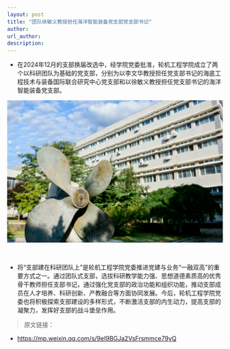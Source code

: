 ```yaml
---
layout: post
title: "团队徐敏义教授担任海洋智能装备党支部党支部书记"
author:  
url_author: 
description: 
---
```


- 在2024年12月的支部换届改选中，经学院党委批准，轮机工程学院成立了两个以科研团队为基础的党支部，分别为以李文华教授担任党支部书记的海底工程技术与装备国际联合研究中心党支部和以徐敏义教授担任党支部书记的海洋智能装备党支部。

<img src="/lab_images/news/DANG.png" style="margin: 0 auto;width: 600px;margin-bottom: 30px;">

- 将“支部建在科研团队上”是轮机工程学院党委推进党建与业务“一融双高”的重要方式之一。通过团队式支部，选拔科研教学能力强、思想道德素质高的优秀骨干教师担任支部书记，通过强化党支部的政治功能和组织功能，推动支部成员在人才培养、科研创新、产教融合等方面协同发展。今后，轮机工程学院党委也将积极探索支部建设的多样形式，不断激活支部的内生动力，提高支部的凝聚力，发挥好支部的战斗堡垒作用。


> 原文链接：

- https://mp.weixin.qq.com/s/9eI9BGJa2VsFrsmmce79yQ

